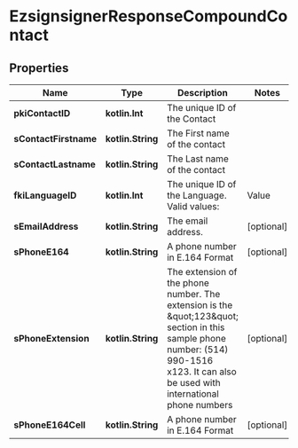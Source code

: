 
# EzsignsignerResponseCompoundContact

## Properties
Name | Type | Description | Notes
------------ | ------------- | ------------- | -------------
**pkiContactID** | **kotlin.Int** | The unique ID of the Contact | 
**sContactFirstname** | **kotlin.String** | The First name of the contact | 
**sContactLastname** | **kotlin.String** | The Last name of the contact | 
**fkiLanguageID** | **kotlin.Int** | The unique ID of the Language.  Valid values:  |Value|Description| |-|-| |1|French| |2|English| | 
**sEmailAddress** | **kotlin.String** | The email address. |  [optional]
**sPhoneE164** | **kotlin.String** | A phone number in E.164 Format |  [optional]
**sPhoneExtension** | **kotlin.String** | The extension of the phone number.  The extension is the \&quot;123\&quot; section in this sample phone number: (514) 990-1516 x123.  It can also be used with international phone numbers |  [optional]
**sPhoneE164Cell** | **kotlin.String** | A phone number in E.164 Format |  [optional]



